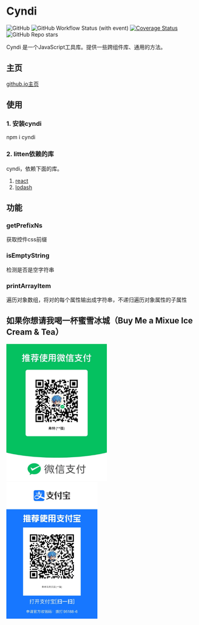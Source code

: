 # Cyndi
![GitHub](https://img.shields.io/github/license/liuxian496/cyndi)
![GitHub Workflow Status (with event)](https://img.shields.io/github/actions/workflow/status/liuxian496/cyndi/cyndi.yml)
[![Coverage Status](https://coveralls.io/repos/github/liuxian496/cyndi/badge.svg?branch=main)](https://coveralls.io/github/liuxian496/cyndi?branch=main)
![GitHub Repo stars](https://img.shields.io/github/stars/liuxian496/cyndi)


<p>Cyndi 是一个JavaScript工具库。提供一些跨组件库、通用的方法。</p>

## 主页
[github.io主页](https://liuxian496.github.io/cyndi/)


## 使用

### 1. 安装cyndi
npm i cyndi

### 2. litten依赖的库
cyndi，依赖下面的库。
1. [react](https://github.com/facebook/react)
2. [lodash](https://github.com/lodash/lodash)

## 功能

### getPrefixNs
获取控件css前缀

### isEmptyString
检测是否是空字符串

### printArrayItem
遍历对象数组，将对的每个属性输出成字符串，不递归遍历对象属性的子属性


## 如果你想请我喝一杯蜜雪冰城（Buy Me a Mixue Ice Cream & Tea）
<img src=".\\public\\wechat.jpg" height="360">
<img src=".\\public\\alipay.jpg" height="360">
